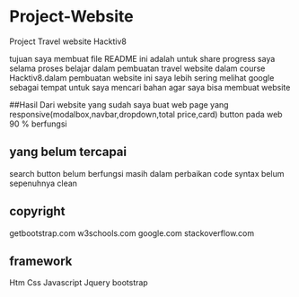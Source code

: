 # Project-Website
Project Travel website Hacktiv8

tujuan saya membuat file README ini adalah untuk share progress saya selama proses belajar dalam pembuatan travel website dalam course Hacktiv8.dalam pembuatan website ini saya lebih sering melihat google sebagai tempat untuk saya mencari bahan agar saya bisa membuat website 

##Hasil Dari website yang sudah saya buat
web page yang responsive(modalbox,navbar,dropdown,total price,card)
button pada web 90 % berfungsi

## yang belum tercapai
search button belum berfungsi masih dalam perbaikan
code syntax belum sepenuhnya clean


## copyright
getbootstrap.com
w3schools.com
google.com
stackoverflow.com

## framework
Htm
Css
Javascript
Jquery
bootstrap
